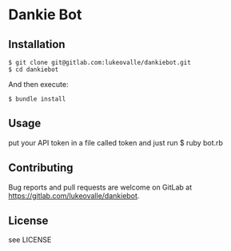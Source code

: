 # Dankie Bot


## Installation

    $ git clone git@gitlab.com:lukeovalle/dankiebot.git
    $ cd dankiebot

And then execute:

    $ bundle install


## Usage

put your API token in a file called token and just run
    $ ruby bot.rb


## Contributing

Bug reports and pull requests are welcome on GitLab at https://gitlab.com/lukeovalle/dankiebot.


## License

see LICENSE
